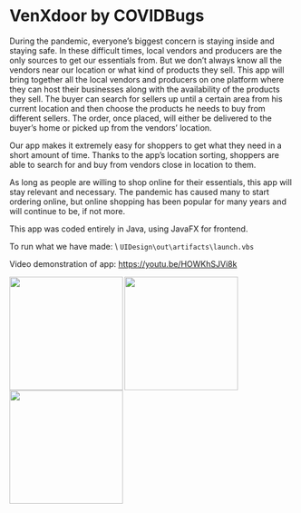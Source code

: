 # VenXdoor by COVIDBugs 

During the pandemic, everyone’s biggest concern is staying inside and staying safe. In these difficult times, local vendors and producers are the only sources to get our essentials from. But we don’t always know all the vendors near our location or what kind of products they sell. This app will bring together all the local vendors and producers on one platform where they can host their businesses along with the availability of the products they sell. The buyer can search for sellers up until a certain area from his current location and then choose the products he needs to buy from different sellers. The order, once placed, will either be delivered to the buyer’s home or picked up from the vendors’ location. 

Our app makes it extremely easy for shoppers to get what they need in a short amount of time. Thanks to the app’s location sorting, shoppers are able to search for and buy from vendors close in location to them.

As long as people are willing to shop online for their essentials, this app will stay relevant and necessary. The pandemic has caused many to start ordering online, but online shopping has been popular for many years and will continue to be, if not more. 

This app was coded entirely in Java, using JavaFX for frontend. 

To run what we have made: \\
```UIDesign\out\artifacts\launch.vbs```

Video demonstration of app: https://youtu.be/HOWKhSJVi8k

<p align="left">
<img src="app2.png" align="center" width="200">  <img src="app1.png" align="left" width="200">
<img src="app3.png" width="200">
</p>



